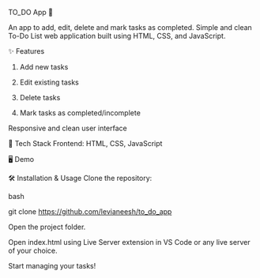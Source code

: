 TO_DO App 📝 

An app to add, edit, delete and mark tasks as completed.
Simple and clean To-Do List web application built using HTML, CSS, and JavaScript.

✨ Features
1. Add new tasks

2. Edit existing tasks

3. Delete tasks

4. Mark tasks as completed/incomplete

Responsive and clean user interface

🚀 Tech Stack
Frontend: HTML, CSS, JavaScript

🖥️ Demo

🛠️ Installation & Usage
Clone the repository:

bash


git clone https://github.com/levianeesh/to_do_app

Open the project folder.

Open index.html using Live Server extension in VS Code or any live server of your choice.

Start managing your tasks!
